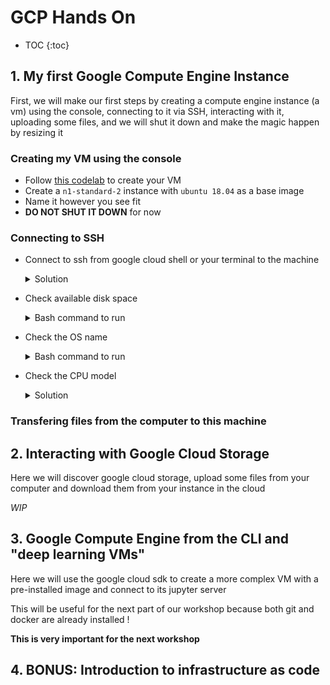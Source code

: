# GCP Hands On

* TOC
{:toc}

## 1. My first Google Compute Engine Instance

First, we will make our first steps by creating a compute engine instance (a vm) using the console, connecting to it via SSH, interacting with it, uploading some files, and we will shut it down and make the magic happen by resizing it

### Creating my VM using the console

* Follow [this codelab](https://codelabs.developers.google.com/codelabs/cloud-create-a-vm) to create your VM
* Create a `n1-standard-2` instance with `ubuntu 18.04` as a base image
* Name it however you see fit
* **DO NOT SHUT IT DOWN** for now

### Connecting to SSH

* Connect to ssh from google cloud shell or your terminal to the machine

  <details><summary>Solution</summary>

      `gcloud compute ssh {USER}@{MACHINE NAME}`

  </details>

* Check available disk space

  <details><summary>Bash command to run</summary>

    `df -h`

  </details>

* Check the OS name

  <details><summary>Bash command to run</summary>

    `cat /etc/os-release`

  </details>

* Check the CPU model

  <details><summary>Solution</summary>

    `cat /proc/cpuinfo`

  </details>

### Transfering files from the computer to this machine



## 2. Interacting with Google Cloud Storage

Here we will discover google cloud storage, upload some files from your computer and download them from your instance in the cloud

*WIP*

## 3. Google Compute Engine from the CLI and "deep learning VMs"

Here we will use the google cloud sdk to create a more complex VM with a pre-installed image and connect to its jupyter server

This will be useful for the next part of our workshop because both git and docker are already installed !

**This is very important for the next workshop**

## 4. BONUS: Introduction to infrastructure as code
